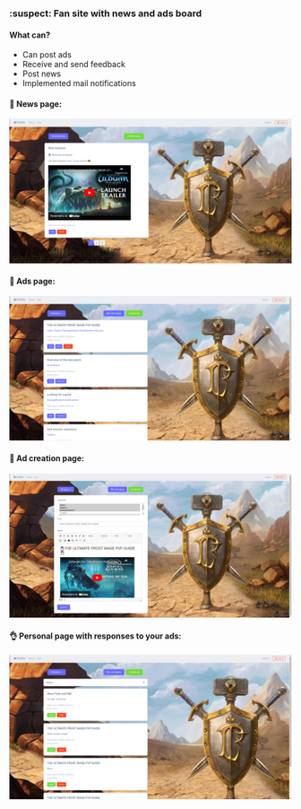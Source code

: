 ### :suspect: Fan site with news and ads board
#### What can?
- Can post ads
- Receive and send feedback
- Post news
- Implemented mail notifications

#### 📰 News page:
<img src="https://github.com/StefanEpic/FanSite/blob/main/about/about_001.png" width="800">

#### 📑 Ads page:
<img src="https://github.com/StefanEpic/FanSite/blob/main/about/about_002.png" width="800">

#### 📌 Ad creation page:
<img src="https://github.com/StefanEpic/FanSite/blob/main/about/about_003.png" width="800">

#### 👌 Personal page with responses to your ads:
<img src="https://github.com/StefanEpic/FanSite/blob/main/about/about_004.png" width="800">
